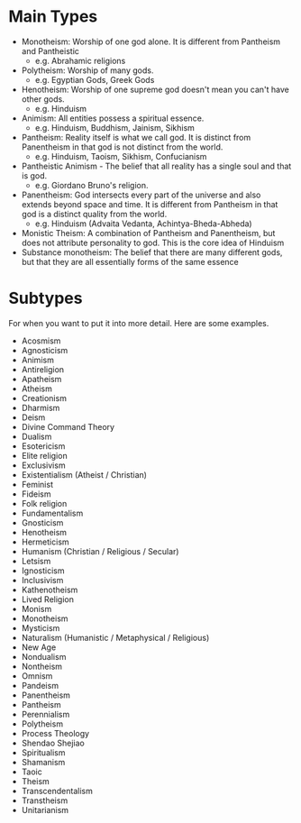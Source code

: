 # Main Types
- Monotheism: Worship of one god alone. It is different from Pantheism and Pantheistic
	- e.g. Abrahamic religions
- Polytheism: Worship of many gods.
	- e.g. Egyptian Gods, Greek Gods
- Henotheism: Worship of one supreme god doesn't mean you can't have other gods.
	- e.g. Hinduism
- Animism: All entities possess a spiritual essence.
	- e.g. Hinduism, Buddhism, Jainism, Sikhism
- Pantheism: Reality itself is what we call god. It is distinct from Panentheism in that god is not distinct from the world.
	- e.g. Hinduism, Taoism, Sikhism, Confucianism
- Pantheistic Animism - The belief that all reality has a single soul and that is god.
	- e.g. Giordano Bruno's religion.
- Panentheism: God intersects every part of the universe and also extends beyond space and time. It is different from Pantheism in that god is a distinct quality from the world.
	- e.g. Hinduism (Advaita Vedanta, Achintya-Bheda-Abheda)
- Monistic Theism: A combination of Pantheism and Panentheism, but does not attribute personality to god. This is the core idea of Hinduism
- Substance monotheism: The belief that there are many different gods, but that they are all essentially forms of the same essence
# Subtypes
For when you want to put it into more detail. Here are some examples.

- Acosmism
- Agnosticism
- Animism
- Antireligion
- Apatheism
- Atheism
- Creationism
- Dharmism
- Deism
- Divine Command Theory
- Dualism
- Esotericism
- Elite religion
- Exclusivism
- Existentialism (Atheist / Christian)
- Feminist
- Fideism
- Folk religion
- Fundamentalism 
- Gnosticism 
- Henotheism 
- Hermeticism 
- Humanism (Christian / Religious / Secular)
- Letsism 
- Ignosticism 
- Inclusivism 
- Kathenotheism 
- Lived Religion 
- Monism 
- Monotheism 
- Mysticism 
- Naturalism (Humanistic / Metaphysical / Religious)
- New Age
- Nondualism 
- Nontheism 
- Omnism 
- Pandeism 
- Panentheism 
- Pantheism 
- Perennialism 
- Polytheism 
- Process Theology 
- Shendao Shejiao 
- Spiritualism 
- Shamanism 
- Taoic 
- Theism 
- Transcendentalism 
- Transtheism 
- Unitarianism